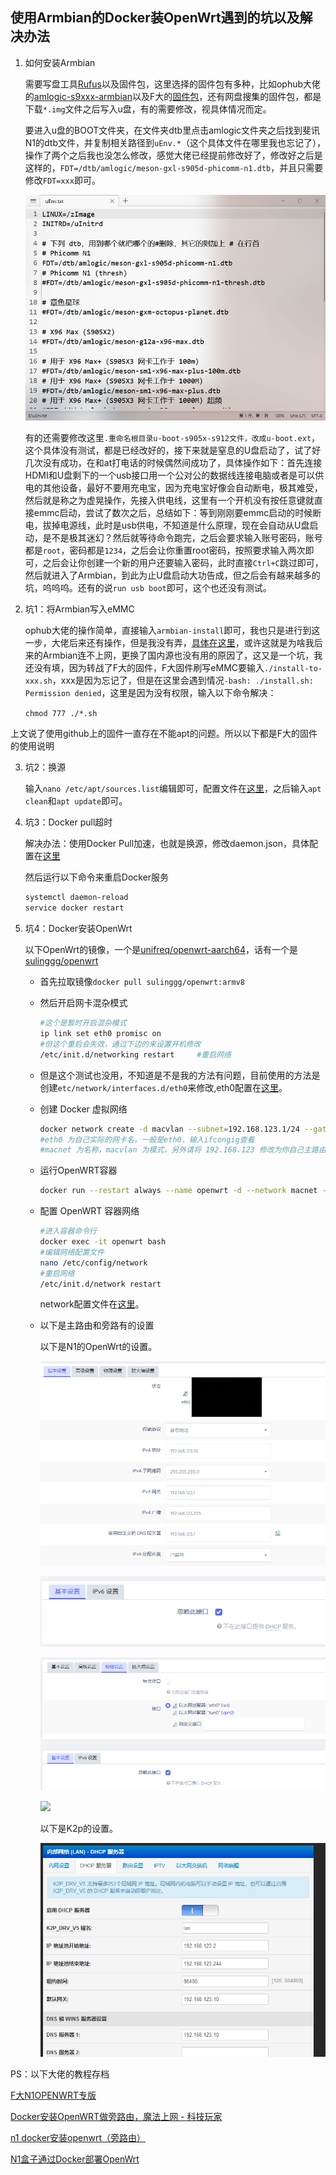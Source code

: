 ## 使用Armbian的Docker装OpenWrt遇到的坑以及解决办法

1. 如何安装Armbian
   
   需要写盘工具[Rufus](https://rufus.ie/zh/)以及固件包，这里选择的固件包有多种，比如ophub大佬的[amlogic-s9xxx-armbian](https://github.com/ophub/amlogic-s9xxx-armbian)以及F大的[固件包](https://www.right.com.cn/forum/thread-4076037-1-3.html)，还有网盘搜集的固件包，都是下载`*.img`文件之后写入u盘，有的需要修改，视具体情况而定。
   
   要进入u盘的BOOT文件夹，在文件夹dtb里点击amlogic文件夹之后找到斐讯N1的dtb文件，并复制相关路径到`uEnv.*`（这个具体文件在哪里我也忘记了），操作了两个之后我也没怎么修改，感觉大佬已经提前修改好了，修改好之后是这样的，`FDT=/dtb/amlogic/meson-gxl-s905d-phicomm-n1.dtb`，并且只需要修改`FDT=xxx`即可。
   
   ![](/img/docker-openwrt-1.png)
   
   有的还需要修改这里`.重命名根目录u-boot-s905x-s912文件，改成u-boot.ext`，这个具体没有测试，都是已经改好的，接下来就是窒息的U盘启动了，试了好几次没有成功，在和at打电话的时候偶然间成功了，具体操作如下：首先连接HDMI和U盘剩下的一个usb接口用一个公对公的数据线连接电脑或者是可以供电的其他设备，最好不要用充电宝，因为充电宝好像会自动断电，极其难受，然后就是称之为虚晃操作，先接入供电线，这里有一个开机没有按任意键就直接emmc启动，尝试了数次之后，总结如下：等到刚刚要emmc启动的时候断电，拔掉电源线，此时是usb供电，不知道是什么原理，现在会自动从U盘启动，是不是极其迷幻？然后就等待命令跑完，之后会要求输入账号密码，账号都是`root`，密码都是`1234`，之后会让你重置root密码，按照要求输入两次即可，之后会让你创建一个新的用户还要输入密码，此时直接`Ctrl+C`跳过即可，然后就进入了Armbian，到此为止U盘启动大功告成，但之后会有越来越多的坑，呜呜呜。还有的说`run usb boot`即可，这个也还没有测试。

2. 坑1：将Armbian写入eMMC
   
   ophub大佬的操作简单，直接输入`armbian-install`即可，我也只是进行到这一步，大佬后来还有操作，但是我没有弄，[具体在这里](https://github.com/ophub/amlogic-s9xxx-armbian/blob/main/README.cn.md#%E6%9B%B4%E6%96%B0-armbian-%E5%86%85%E6%A0%B8)，或许这就是为啥我后来的Armbian连不上网，更换了国内源也没有用的原因了，这又是一个坑，我还没有填，因为转战了F大的固件，F大固件刷写eMMC要输入`./install-to-xxx.sh`，xxx是因为忘记了，但是在这里会遇到情况`-bash: ./install.sh: Permission denied`，这里是因为没有权限，输入以下命令解决：
   
   `chmod 777 ./*.sh`

上文说了使用github上的固件一直存在不能apt的问题。所以以下都是F大的固件的使用说明

3. 坑2：换源
   
   输入`nano /etc/apt/sources.list`编辑即可，配置文件在[这里](/tips/F-sources.list.txt)，之后输入`apt clean`和`apt update`即可。

4. 坑3：Docker pull超时
   
   解决办法：使用Docker Pull加速，也就是换源，修改daemon.json，具体配置在[这里](/tips/openwrt-daemon.json)
   
   然后运行以下命令来重启Docker服务
   
   ```bash
   systemctl daemon-reload
   service docker restart
   ```

5. 坑4：Docker安装OpenWrt
   
   以下OpenWrt的镜像，一个是[unifreq/openwrt-aarch64](https://hub.docker.com/r/unifreq/openwrt-aarch64)，话有一个是[sulinggg/openwrt](https://hub.docker.com/r/sulinggg/openwrt)
   
   - 首先拉取镜像`docker pull sulinggg/openwrt:armv8`
   
   - 然后开启网卡混杂模式
     
     ```bash
     #这个是暂时开启混杂模式
     ip link set eth0 promisc on
     #但这个重启会失效，通过下边的来设置开机修改
     /etc/init.d/networking restart     #重启网络
     ```
   
   - 但是这个测试也没用，不知道是不是我的方法有问题，目前使用的方法是创建`etc/network/interfaces.d/eth0`来修改,eth0配置在[这里](/tips/armbian-eth0)。
   
   - 创建 Docker 虚拟网络
     
     ```bash
     docker network create -d macvlan --subnet=192.168.123.1/24 --gateway=192.168.123.1 -o parent=eth0 macnet
     #eth0 为自己实际的网卡名，一般是eth0，输入ifcongig查看
     #macnet 为名称，macvlan 为模式，另外请将 192.168.123 修改为你自己主路由网段
     ```
   
   - 运行OpenWRT容器
     
     ```bash
     docker run --restart always --name openwrt -d --network macnet --privileged sulinggg/openwrt:armv8 /sbin/init
     ```
   
   - 配置 OpenWRT 容器网络
     
     ```bash
     #进入容器命令行
     docker exec -it openwrt bash
     #编辑网络配置文件
     nano /etc/config/network
     #重启网络
     /etc/init.d/network restart
     ```
     
     network配置文件在[这里](/tips/openwrt-network)。
   
   - 以下是主路由和旁路有的设置
     
     以下是N1的OpenWrt的设置。
     
     ![](/img/docker-openwrt-2.png)
     
     ![](/img/docker-openwrt-3.png)
     
     ![](/img/docker-openwrt-4.png)
     
     ![](/img/docker-openwrt-5.png)
     
     以下是K2p的设置。
     
     ![](/img/docker-openwrt-6.png)







PS：以下大佬的教程存档

[F大N1OPENWRT专版](https://www.right.com.cn/forum/thread-4076037-1-3.html)

[Docker安装OpenWRT做旁路由，魔法上网 - 科技玩家](https://www.kejiwanjia.com/jiaocheng/57242.html#:~:text=OpenWRT%20%E6%98%AF%E5%89%8D%E9%9D%A2%20--name%20%E6%8C%87%E5%AE%9A%E7%9A%84%E5%AE%B9%E5%99%A8%E5%90%8D%E5%AD%97%EF%BC%8C%E6%B2%A1%E6%9C%89%E6%8C%87%E5%AE%9A%E7%9A%84%E8%AF%9D%E4%BB%A5%E9%80%9A%E8%BF%87%E8%BF%90%E8%A1%8C%20docker,container%20ls%20%E6%98%BE%E7%A4%BA%E5%87%BA%E7%9A%84%20NAMES%20%E5%AD%97%E6%AE%B5%E8%8E%B7%E5%BE%97%E3%80%82)

[n1 docker安装openwrt（旁路由）](https://blog.csdn.net/zhangjingzheng/article/details/120178257)

[N1盒子通过Docker部署OpenWrt](https://www.jianshu.com/p/8d4229b087f7)
